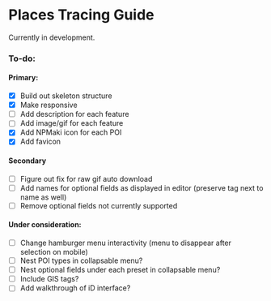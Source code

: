 # Places Tracing Guide

Currently in development.

### To-do:

#### Primary:

- [X] Build out skeleton structure
- [X] Make responsive
- [ ] Add description for each feature
- [ ] Add image/gif for each feature
- [X] Add NPMaki icon for each POI
- [X] Add favicon

#### Secondary

- [ ] Figure out fix for raw gif auto download
- [ ] Add names for optional fields as displayed in editor (preserve tag next to name as well)
- [ ] Remove optional fields not currently supported

#### Under consideration:

- [ ] Change hamburger menu interactivity (menu to disappear after selection on mobile) 
- [ ] Nest POI types in collapsable menu?
- [ ] Nest optional fields under each preset in collapsable menu?
- [ ] Include GIS tags?
- [ ] Add walkthrough of iD interface?